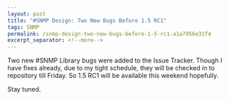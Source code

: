 ```yaml
---
layout: post
title: "#SNMP Design: Two New Bugs Before 1.5 RC1"
tags: SNMP
permalink: /snmp-design-two-new-bugs-before-1-5-rc1-a1a7956e31f4
excerpt_separator: <!--more-->
---
```

Two new #SNMP Library bugs were added to the Issue Tracker. Though I have fixes already, due to my tight schedule, they will be checked in to repository till Friday. So 1.5 RC1 will be available this weekend hopefully.

Stay tuned.
<!--more-->